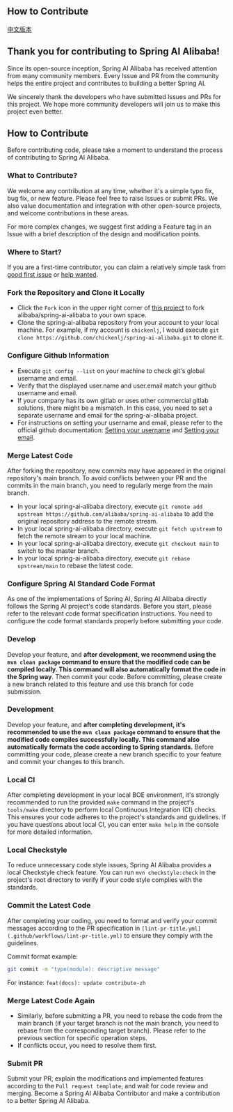 ## How to Contribute

[中文版本](./CONTRIBUTING-zh.md)

## Thank you for contributing to Spring AI Alibaba!

Since its open-source inception, Spring AI Alibaba has received attention from many community members. Every Issue and PR from the community helps the entire project and contributes to building a better Spring AI.

We sincerely thank the developers who have submitted Issues and PRs for this project. We hope more community developers will join us to make this project even better.

## How to Contribute

Before contributing code, please take a moment to understand the process of contributing to Spring AI Alibaba.

### What to Contribute?

We welcome any contribution at any time, whether it's a simple typo fix, bug fix, or new feature. Please feel free to raise issues or submit PRs. We also value documentation and integration with other open-source projects, and welcome contributions in these areas.

For more complex changes, we suggest first adding a Feature tag in an Issue with a brief description of the design and modification points.

### Where to Start?

If you are a first-time contributor, you can claim a relatively simple task from [good first issue](https://github.com/alibaba/spring-ai-alibaba/labels/good%20first%20issue) or [help wanted](https://github.com/alibaba/spring-ai-alibaba/labels/help%20wanted).

### Fork the Repository and Clone it Locally

- Click the `Fork` icon in the upper right corner of [this project](https://github.com/alibaba/spring-ai-alibaba) to fork alibaba/spring-ai-alibaba to your own space.
- Clone the spring-ai-alibaba repository from your account to your local machine. For example, if my account is `chickenlj`, I would execute `git clone https://github.com/chickenlj/spring-ai-alibaba.git` to clone it.

### Configure Github Information

- Execute `git config --list` on your machine to check git's global username and email.
- Verify that the displayed user.name and user.email match your github username and email.
- If your company has its own gitlab or uses other commercial gitlab solutions, there might be a mismatch. In this case, you need to set a separate username and email for the spring-ai-alibaba project.
- For instructions on setting your username and email, please refer to the official github documentation: [Setting your username](https://help.github.com/articles/setting-your-username-in-git/#setting-your-git-username-for-a-single-repository) and [Setting your email](https://help.github.com/articles/setting-your-commit-email-address-in-git/).

### Merge Latest Code

After forking the repository, new commits may have appeared in the original repository's main branch. To avoid conflicts between your PR and the commits in the main branch, you need to regularly merge from the main branch.

- In your local spring-ai-alibaba directory, execute `git remote add upstream https://github.com/alibaba/spring-ai-alibaba` to add the original repository address to the remote stream.
- In your local spring-ai-alibaba directory, execute `git fetch upstream` to fetch the remote stream to your local machine.
- In your local spring-ai-alibaba directory, execute `git checkout main` to switch to the master branch.
- In your local spring-ai-alibaba directory, execute `git rebase upstream/main` to rebase the latest code.

### Configure Spring AI Standard Code Format

As one of the implementations of Spring AI, Spring AI Alibaba directly follows the Spring AI project's code standards. Before you start, please refer to the relevant code format specification instructions. You need to configure the code format standards properly before submitting your code.

### Develop

Develop your feature, and **after development, we recommend using the `mvn clean package` command to ensure that the modified code can be compiled locally. This command will also automatically format the code in the Spring way**. Then commit your code. Before committing, please create a new branch related to this feature and use this branch for code submission.

### Development

Develop your feature, and **after completing development, it's recommended to use the `mvn clean package` command to ensure that the modified code compiles successfully locally. This command also automatically formats the code according to Spring standards.** Before committing your code, please create a new branch specific to your feature and commit your changes to this branch.

### Local CI

After completing development in your local BOE environment, it's strongly recommended to run the provided `make` command in the project's `tools/make` directory to perform local Continuous Integration (CI) checks. This ensures your code adheres to the project's standards and guidelines. If you have questions about local CI, you can enter `make help` in the console for more detailed information.

### Local Checkstyle

To reduce unnecessary code style issues, Spring AI Alibaba provides a local Checkstyle check feature. You can run `mvn checkstyle:check` in the project's root directory to verify if your code style complies with the standards.

### Commit the Latest Code

After completing your coding, you need to format and verify your commit messages according to the PR specification in `[lint-pr-title.yml](.github/workflows/lint-pr-title.yml)` to ensure they comply with the guidelines.

Commit format example:

```bash
git commit -m "type(module): descriptive message"
```

For instance: `feat(docs): update contribute-zh`

### Merge Latest Code Again

- Similarly, before submitting a PR, you need to rebase the code from the main branch (if your target branch is not the main branch, you need to rebase from the corresponding target branch). Please refer to the previous section for specific operation steps.
- If conflicts occur, you need to resolve them first.

### Submit PR

Submit your PR, explain the modifications and implemented features according to the `Pull request template`, and wait for code review and merging. Become a Spring AI Alibaba Contributor and make a contribution to a better Spring AI Alibaba.

